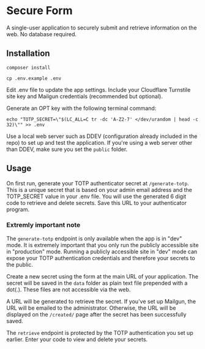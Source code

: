 # Secure Form

A single-user application to securely submit and retrieve information on the web. No database required.

## Installation

`composer install`

`cp .env.example .env`

Edit .env file to update the app settings. Include your Cloudflare Turnstile site key and Mailgun credentials (recommended but optional).

Generate an OPT key with the following terminal command:

`echo "TOTP_SECRET=\"$(LC_ALL=C tr -dc 'A-Z2-7' </dev/urandom | head -c 32)\"" >> .env`

Use a local web server such as DDEV (configuration already included in the repo) to set up and test the application. If you're using a web server other than DDEV, make sure you set the `public` folder.

## Usage

On first run, generate your TOTP authenticator secret at `/generate-totp`. This is a unique secret that is based on your admin email address and the TOTP_SECRET value in your .env file. You will use the generated 6 digit code to retrieve and delete secrets. Save this URL to your authenticator program.

### Extremly important note

The `generate-totp` endpoint is only available when the app is in "dev" mode. It is extremely important that you only run the publicly accessible site in "production" mode. Running a publicly accessible site in "dev" mode can expose your TOTP authentication credentials and therefore your secrets to the public.

Create a new secret using the form at the main URL of your application. The secret will be saved in the `data` folder as plain text file prepended with a dot(.). These files are not accessible via the web.

A URL will be generated to retrieve the secret. If you've set up Mailgun, the URL will be emailed to the administrator. Otherwise, the URL will be displayed on the `/created/` page after the secret has been successfully saved.

The `retrieve` endpoint is protected by the TOTP authentication you set up earlier. Enter your code to view and delete your secrets.
